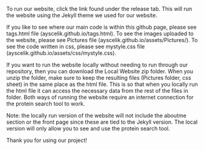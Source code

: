 To run our website, click the link found under the release tab. This will run the website using the Jekyll theme we used for our website.

If you like to see where our main code is within this github page, please see tags.html file (ayscelik.github.io/tags.html). To see the images uploaded to the website, please see Pictures file (ayscelik.github.io/assets/Pictures/). To see the code written in css, please see mystyle.css file (ayscelik.github.io/assets/css/mystyle.css).

If you want to run the website locally without needing to run through our repository, then you can download the Local Website zip folder. When you unzip the folder, make sure to keep the resulting files (Pictures folder, css sheet) in the same place as the html file. This is so that when you locally run the html file it can access the necessary data from the rest of the files in folder. Both ways of running the website require an internet connection for the protein search tool to work.

Note: the locally run version of the website will not include the aboutme section or the front page since these are tied to the Jekyll version. The local version will only allow you to see and use the protein search tool.

Thank you for using our project!
